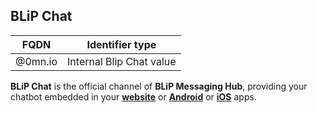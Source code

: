 ## BLiP Chat
| FQDN                     | Identifier type             | 
|--------------------------|-----------------------------|
| @0mn.io                  | Internal Blip Chat value    |

**BLiP Chat** is the official channel of **BLiP Messaging Hub**, providing your chatbot embedded in your [**website**](https://github.com/takenet/blip-sdk-web) or [**Android**](https://github.com/takenet/blip-sdk-android) or [**iOS**](https://github.com/takenet/blip-sdk-ios) apps.
